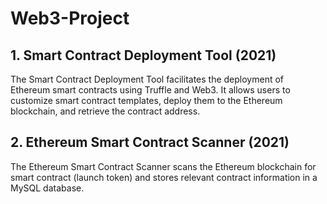# Web3-Project

## 1. Smart Contract Deployment Tool (2021)
The Smart Contract Deployment Tool facilitates the deployment of Ethereum smart contracts using Truffle and Web3. It allows users to customize smart contract templates, deploy them to the Ethereum blockchain, and retrieve the contract address.

## 2. Ethereum Smart Contract Scanner (2021)
The Ethereum Smart Contract Scanner scans the Ethereum blockchain for smart contract (launch token) and stores relevant contract information in a MySQL database.
